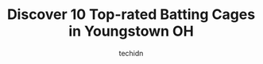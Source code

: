 ---
layout: ampstory
image: https://i0.wp.com/www.depkes.org/wp-content/uploads/2023/06/batting-cages-0-in-youngstown-oh-1685833149.jpeg?resize=640,853
author: techidn
featured: false
description: Discover the impressive array of Batting Cages options in Youngstown OH, where you can find 10 of the largest Batting Cages establishments in the area. From renowned classics to hidden gems,
title: Discover 10 Top-rated Batting Cages in Youngstown OH
cover:
   title: Discover 10 Top-rated Batting Cages in Youngstown OH
   subtitle: Rickpate
   background: https://www.depkes.org/wp-content/uploads/2023/06/batting-cages-0-in-youngstown-oh-1685833149.jpeg

pages: 
 - layout: thirds
   top: <h1>#1 Sports World Corporation</h1>
   bottom: "<p>This place was nice but basic, cash only should be advertised better. The batting cages were a nice touch, the 1st time we tried to play the machine was empty so we had t</p>"
   background: https://www.depkes.org/wp-content/uploads/2023/06/batting-cages-1-in-youngstown-oh-1685833150.jpeg
   backgroundblur: true
 - layout: thirds
   top: <h1>#2 Bob Cene Park</h1>
   bottom: "<p>We went to watch the game my grandson was playing in. We were pleasantly surprised to see how clean the facility was and well maintained! We  thoroughly enjoyed ourselves</p>"
   background: https://www.depkes.org/wp-content/uploads/2023/06/batting-cages-2-in-youngstown-oh-1685833151.jpeg
   cta:
      link: https://www.depkes.org/blog/discover-10-top-rated-batting-cages-in-youngstown-oh/
      text: Discover 10 Top-rated Batting Cages in Youngstown OH
 - layout: thirds
   top: <h1>#3 Mill Creek Junior Baseball</h1>
   bottom: "<p>1106 Bears Den Rd, Youngstown, OH 44511, United States</p>"
   background: https://www.depkes.org/wp-content/uploads/2023/06/batting-cages-3-in-youngstown-oh-1685833151.jpeg
   cta:
      link: https://www.depkes.org/blog/discover-10-top-rated-batting-cages-in-youngstown-oh/
      text: Discover 10 Top-rated Batting Cages in Youngstown OH
 - layout: thirds
   top: <h1>#4 Tri-County Sports Complex</h1>
   bottom: "<p>4200 Logangate Rd, Youngstown, OH 44505, United States</p>"
   background: https://images.unsplash.com/photo-1536745287225-21d689278fd1?ixlib=rb-4.0.3&ixid=MnwxMjA3fDB8MHxwaG90by1wYWdlfHx8fGVufDB8fHx8&auto=format&fit=crop&w=640&h=853&q=80
   cta:
      link: https://www.depkes.org/blog/discover-10-top-rated-batting-cages-in-youngstown-oh/
      text: Discover 10 Top-rated Batting Cages in Youngstown OH
 - layout: thirds
   top: <h1>#5 The Batting Cages</h1>
   bottom: "<p>3937 Youngstown Rd SE, Warren, OH 44484, United States</p>"
   background: https://images.unsplash.com/photo-1533735380053-eb8d0759b24a?ixlib=rb-4.0.3&ixid=MnwxMjA3fDB8MHxwaG90by1wYWdlfHx8fGVufDB8fHx8&auto=format&fit=crop&w=640&h=853&q=80
   cta:
      link: https://www.depkes.org/blog/discover-10-top-rated-batting-cages-in-youngstown-oh/
      text: Discover 10 Top-rated Batting Cages in Youngstown OH
 - layout: thirds
   top: <h1>#6 Sluggers of Ohio Inc</h1>
   bottom: "<p>9862 South Ave, Youngstown, OH 44514, United States</p>"
   background: https://images.unsplash.com/photo-1509114397022-ed747cca3f65?ixlib=rb-4.0.3&ixid=MnwxMjA3fDB8MHxwaG90by1wYWdlfHx8fGVufDB8fHx8&auto=format&fit=crop&w=640&h=853&q=80
   cta:
      link: https://www.depkes.org/blog/discover-10-top-rated-batting-cages-in-youngstown-oh/
      text: Discover 10 Top-rated Batting Cages in Youngstown OH
 - layout: thirds
   top: <h1>#7 YSU Softball Complex</h1>
   bottom: "<p>551 Ford Ave, Youngstown, OH 44502, United States</p>"
   background: https://images.unsplash.com/photo-1546497974-b213c9efb599?ixlib=rb-4.0.3&ixid=MnwxMjA3fDB8MHxwaG90by1wYWdlfHx8fGVufDB8fHx8&auto=format&fit=crop&w=640&h=853&q=80
   cta:
      link: https://www.depkes.org/blog/discover-10-top-rated-batting-cages-in-youngstown-oh/
      text: Discover 10 Top-rated Batting Cages in Youngstown OH
 - layout: thirds
   middle: Continue reading...
   background: https://images.unsplash.com/photo-1567360425618-1594206637d2?ixlib=rb-4.0.3&ixid=MnwxMjA3fDB8MHxwaG90by1wYWdlfHx8fGVufDB8fHx8&auto=format&fit=crop&w=640&h=853&q=80
   cta:
      link: https://www.depkes.org/blog/discover-10-top-rated-batting-cages-in-youngstown-oh/
      text: Discover 10 Top-rated Batting Cages in Youngstown OH
      
---